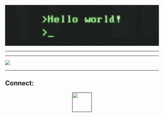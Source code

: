 <div align="center"><img src="hellow.gif"/>
<!--
https://miro.medium.com/max/2400/1*OohqW5DGh9CQS4hLY5FXzA.png 
https://hackernoon.com/images/f2px36fy.gif
-->
</div>

--------

--------
<div>
  <img width="400px" src="https://github-readme-stats.vercel.app/api/?username=DreydenGys&show_icons=true&title_color=fff&icon_color=79ff97&text_color=9f9f9f&bg_color=151515"/>
 </div>

--------
## Connect:
<div align="center">
  <a href=""><img width="64px" height="64px" src="https://cdn.icon-icons.com/icons2/1476/PNG/512/discord_101785.png"/></a>
</div>
